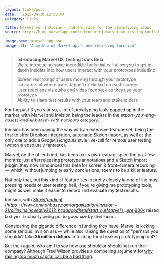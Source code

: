 ```yaml
---
layout: links/post
date:   2015-04-28 12:38:00
category: links

title: Marvel vs. InVision — and the race for the prototyping crowd
source: http://blog.marvelapp.com/introducing-marvel-ux-testing-tools-beta/

image-name: marvel_app.png
image-alt: "A mockup of Marvel app's new recording function"
---
```


>**Introducing Marvel UX Testing Tools Beta**  
>We’re introducing some incredible tools that will allow you to get in-depth insights into how users interact with your prototypes including:
>  
>Screen recordings of users moving through your prototype  
>Indicators of where users tapped or clicked on each screen  
>User reactions via audio and video feedback as they use your prototype  
>Ability to share test results with your team and stakeholders  

For the past 3 years or so, a lot of prototyping tools popped up in the market, with Marvel and InVision being the leaders in the _export-your-png-assets-and-link-them-with-hotspots_ category. 

InVision has been paving the way with an extensive feature-set, being the first to offer Dropbox integration, automatic Sketch import, as well as the only one to add a _Google Hangouts_ style live-call for remote user testing (which is absolutely fantastic).

Marvel, on the other hand, has been on its own feature-spree the past few months: just after releasing prototype annotations and a Sketch import plugin, they now announced this beta for screen & front-camera recording — which, without jumping to early conclusions, seems to be a killer feature.

Not only that, but this kind of feature ties in pretty closely to one of the most pressing needs of user testing: hell, if you're giving me prototyping tools, might as well make it easier to record and evaluate my test results.

InVision, with [$35m in funding](https://www.crunchbase.com/organization/invision-2) rolling in since early 2012, had a good head start, but Marvel's _mere_ [$900k](https://www.crunchbase.com/organization/marvel) raised last year is clearly being put to good use by their team.

Considering the gigantic difference in funding they have, Marvel is kicking some serious Invision ass — while also raising the question of "perhaps you shouldn't take **35 million dollars** in funding for a freaking prototyping tool?".

But then again, who am I to say how one should or should not run their company? Although Fred Wilson provides a compelling argument for [why raising too much capital can be a bad thing](https://www.youtube.com/watch?v=yC_tjoQmf5g).
